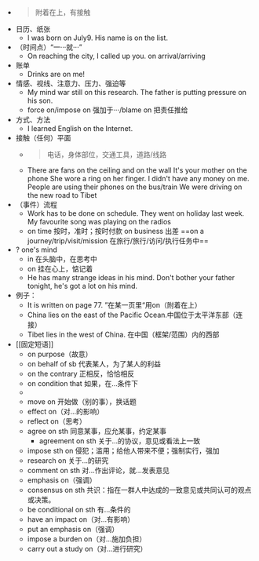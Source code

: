 - >附着在上，有接触
- 日历、纸张
	- l was born on July9.
	  His name is on the list.
- （时间点）“一···就···”
	- On reaching the city, I called up you.
	  on arrival/arriving
- 账单
	- Drinks are on me!
- 情感、视线、注意力、压力、强迫等
	- My mind war still on this research.
	  The father is putting pressure on his son.
	- force on/impose on 强加于···/blame on 把责任推给
- 方式、方法
	- I learned English on the Internet.
- 接触（任何）平面
	- >电话，身体部位，交通工具，道路/线路
	- There are fans on the ceiling and on the wall
	  It's your mother on the phone
	  She wore a ring on her finger.
	  I didn't have any money on me.
	  People are using their phones on the bus/train
	  We were driving on the new road to Tibet
- （事件）流程
	- Work has to be done on schedule.
	  They went on holiday last week.
	  My favourite song was playing on the radios
	- on time 按时，准时；按时付款
	  on business 出差
	  ==on a journey/trip/visit/mission 在旅行/旅行/访问/执行任务中==
- ? one's mind
	- in 在头脑中，在思考中
	- on 挂在心上，惦记着
	- He has many strange ideas in his mind.
	  Don't bother your father tonight, he's got a lot on his mind.
- 例子：
	- It is written on page 77. ”在某一页里“用on（附着在上）
	- China lies on the east of the Pacific Ocean.中国位于太平洋东部（连接）
	- Tibet lies in the west of China. 在中国（框架/范围）内的西部
- [[固定短语]]
	- on purpose（故意）
	- on behalf of sb 代表某人，为了某人的利益
	- on the contrary 正相反，恰恰相反
	- on condition that 如果，在...条件下
	-
	- move on 开始做（别的事），换话题
	- effect on（对...的影响）
	- reflect on（思考）
	- agree on sth 同意某事，应允某事，约定某事
		- agreement on sth 关于...的协议，意见或看法上一致
	- impose sth on 侵犯；滥用；给他人带来不便；强制实行，强加
	- research on  关于...的研究
	- comment on sth 对...作出评论，就...发表意见
	- emphasis on（强调）
	- consensus on sth 共识：指在一群人中达成的一致意见或共同认可的观点或决策。
	- be conditional on sth 有...条件的
	- have an impact on（对...有影响）
	- put an emphasis on（强调）
	- impose a burden on（对...施加负担）
	- carry out a study on（对...进行研究）